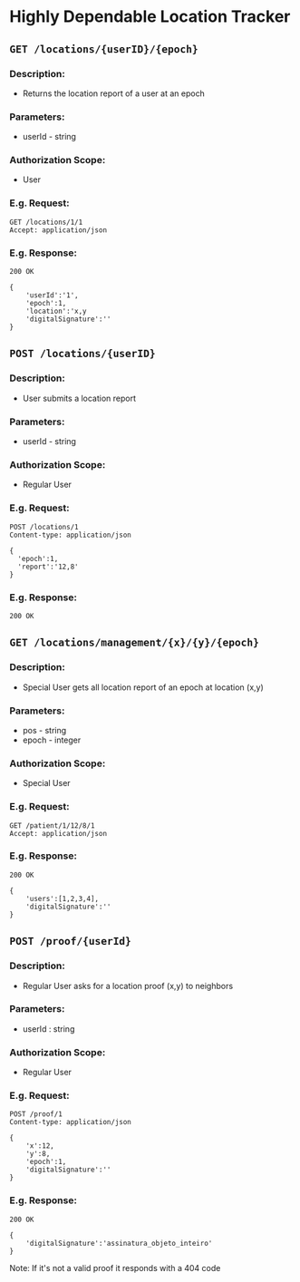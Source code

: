 # Highly Dependable Location Tracker

## `GET /locations/{userID}/{epoch}`

### Description:
- Returns the location report of a user at an epoch

### Parameters:
- userId -  string

### Authorization Scope:
- User

### E.g. Request:
```
GET /locations/1/1
Accept: application/json
```

### E.g. Response:
```
200 OK

{
    'userId':'1',
    'epoch':1,
    'location':'x,y
    'digitalSignature':''
}
```

## `POST /locations/{userID}`

### Description:
- User submits a location report

### Parameters:
- userId -  string

### Authorization Scope:
- Regular User

### E.g. Request:
```
POST /locations/1
Content-type: application/json

{
  'epoch':1,
  'report':'12,8'
}
```

### E.g. Response:
```
200 OK
```

## `GET /locations/management/{x}/{y}/{epoch}`

### Description:
- Special User gets all location report of an epoch at location (x,y)

### Parameters:
- pos -  string
- epoch -  integer

### Authorization Scope:
- Special User

### E.g. Request:
```
GET /patient/1/12/8/1
Accept: application/json
```

### E.g. Response:
```
200 OK

{
    'users':[1,2,3,4],
    'digitalSignature':''
}
```

## `POST /proof/{userId}`

### Description:
- Regular User asks for a location proof (x,y) to neighbors

### Parameters:
- userId : string

### Authorization Scope:
- Regular User

### E.g. Request:
```
POST /proof/1
Content-type: application/json

{
    'x':12,
    'y':8,
    'epoch':1,
    'digitalSignature':''
}
```

### E.g. Response:
```
200 OK

{
    'digitalSignature':'assinatura_objeto_inteiro'
}
```
Note: If it's not a valid proof it responds with a 404 code


